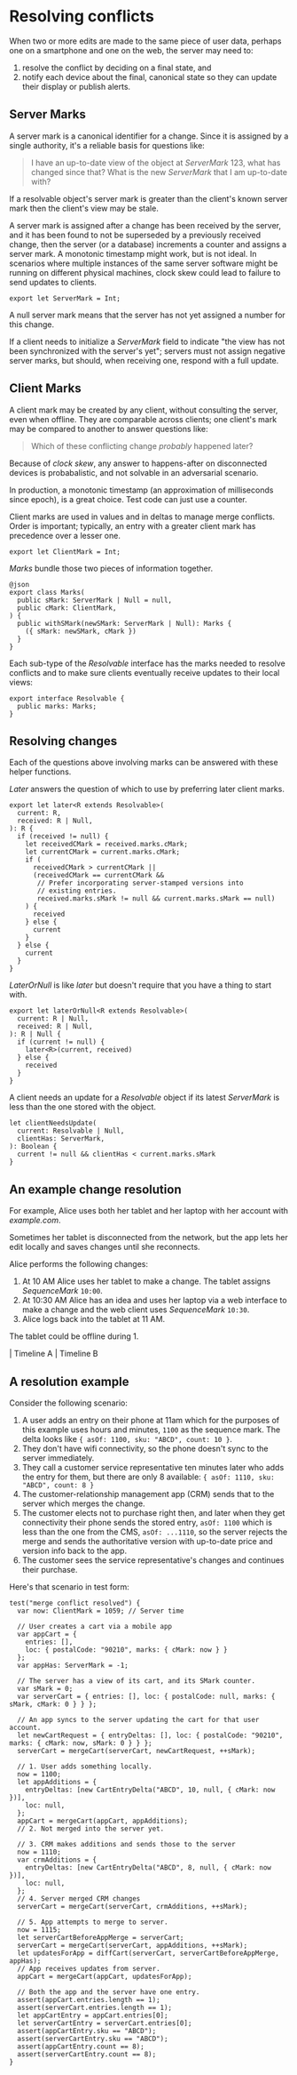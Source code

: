 # Resolving conflicts

When two or more edits are made to the same piece of user data, perhaps one on a smartphone and one on the web, the server may need to:

1. resolve the conflict by deciding on a final state, and
2. notify each device about the final, canonical state so they can update their display or publish alerts.

## Server Marks

A server mark is a canonical identifier for a change.  Since it is assigned by a single authority, it's a reliable basis for questions like:

> I have an up-to-date view of the object at *ServerMark* 123, what has changed since that?
> What is the new *ServerMark* that I am up-to-date with?

If a resolvable object's server mark is greater than the client's known server mark then the client's view may be stale.

A server mark is assigned after a change has been received by the server, and it has been found to not be superseded by a previously received change, then the server (or a database) increments a counter and assigns a server mark.
A monotonic timestamp might work, but is not ideal. In scenarios where multiple instances of the same server software might be running on different physical machines, clock skew could lead to failure to send updates to clients.

    export let ServerMark = Int;

A null server mark means that the server has not yet assigned a number for this change.

If a client needs to initialize a *ServerMark* field to indicate "the view has not been synchronized with the server's yet"; servers must not assign negative server marks, but should, when receiving one, respond with a full update.

## Client Marks

A client mark may be created by any client, without consulting the server, even when offline.  They are comparable across clients; one client's mark may be compared to another to answer questions like:

> Which of these conflicting change *probably* happened later?

Because of *clock skew*, any answer to happens-after on disconnected devices is probabalistic, and not solvable in an adversarial scenario.

In production, a monotonic timestamp (an approximation of milliseconds since epoch), is a great choice.
Test code can just use a counter.

Client marks are used in values and in deltas to manage merge conflicts.
Order is important; typically, an entry with a greater client mark has
precedence over a lesser one.

    export let ClientMark = Int;

*Marks* bundle those two pieces of information together.

    @json
    export class Marks(
      public sMark: ServerMark | Null = null,
      public cMark: ClientMark,
    ) {
      public withSMark(newSMark: ServerMark | Null): Marks {
        ({ sMark: newSMark, cMark })
      }
    }

Each sub-type of the *Resolvable* interface has the marks needed to resolve conflicts and to make sure clients eventually receive updates to their local views:

    export interface Resolvable {
      public marks: Marks;
    }

## Resolving changes

Each of the questions above involving marks can be answered with these helper functions.

*Later* answers the question of which to use by preferring later client marks.

    export let later<R extends Resolvable>(
      current: R,
      received: R | Null,
    ): R {
      if (received != null) {
        let receivedCMark = received.marks.cMark;
        let currentCMark = current.marks.cMark;
        if (
          receivedCMark > currentCMark ||
          (receivedCMark == currentCMark &&
           // Prefer incorporating server-stamped versions into
           // existing entries.
           received.marks.sMark != null && current.marks.sMark == null)
        ) {
          received
        } else {
          current
        }
      } else {
        current
      }
    }

*LaterOrNull* is like *later* but doesn't require that you have a thing to start with.

    export let laterOrNull<R extends Resolvable>(
      current: R | Null,
      received: R | Null,
    ): R | Null {
      if (current != null) {
        later<R>(current, received)
      } else {
        received
      }
    }

A client needs an update for a *Resolvable* object if its latest *ServerMark* is less than the one stored with the object.

    let clientNeedsUpdate(
      current: Resolvable | Null,
      clientHas: ServerMark,
    ): Boolean {
      current != null && clientHas < current.marks.sMark
    }

## An example change resolution

For example, Alice uses both her tablet and her laptop with her account with
*example.com*.

Sometimes her tablet is disconnected from the network, but the app lets her
edit locally and saves changes until she reconnects.

Alice performs the following changes:

1. At 10 AM Alice uses her tablet to make a change.
   The tablet assigns *SequenceMark* `10:00`.
2. At 10:30 AM Alice has an idea and uses her laptop via a web interface to
   make a change and the web client uses *SequenceMark* `10:30`.
3. Alice logs back into the tablet at 11 AM.

The tablet could be offline during 1.

| Timeline A | Timeline B


## A resolution example

Consider the following scenario:

1. A user adds an entry on their phone at 11am which for the purposes of this example uses hours and minutes,
   `1100` as the sequence mark.  The delta looks like `{ asOf: 1100, sku: "ABCD", count: 10 }`.
2. They don't have wifi connectivity, so the phone doesn't sync to the server immediately.
3. They call a customer service representative ten minutes later who adds the entry for them, but there are only
   8 available: `{ asOf: 1110, sku: "ABCD", count: 8 }`
4. The customer-relationship management app (CRM) sends that to the server which merges the change.
5. The customer elects not to purchase right then, and later when they get connectivity their
   phone sends the stored entry, `asOf: 1100` which is less than the one from the CMS, `asOf: ...1110`,
   so the server rejects the merge and sends the authoritative version with up-to-date price and version info
   back to the app.
6. The customer sees the service representative's changes and continues their purchase.

Here's that scenario in test form:

    test("merge conflict resolved") {
      var now: ClientMark = 1059; // Server time

      // User creates a cart via a mobile app
      var appCart = {
        entries: [],
        loc: { postalCode: "90210", marks: { cMark: now } }
      };
      var appHas: ServerMark = -1;

      // The server has a view of its cart, and its SMark counter.
      var sMark = 0;
      var serverCart = { entries: [], loc: { postalCode: null, marks: { sMark, cMark: 0 } } };

      // An app syncs to the server updating the cart for that user account.
      let newCartRequest = { entryDeltas: [], loc: { postalCode: "90210", marks: { cMark: now, sMark: 0 } } };
      serverCart = mergeCart(serverCart, newCartRequest, ++sMark);

      // 1. User adds something locally.
      now = 1100;
      let appAdditions = {
        entryDeltas: [new CartEntryDelta("ABCD", 10, null, { cMark: now })],
        loc: null,
      };
      appCart = mergeCart(appCart, appAdditions);
      // 2. Not merged into the server yet.

      // 3. CRM makes additions and sends those to the server
      now = 1110;
      var crmAdditions = {
        entryDeltas: [new CartEntryDelta("ABCD", 8, null, { cMark: now })],
        loc: null,
      };
      // 4. Server merged CRM changes
      serverCart = mergeCart(serverCart, crmAdditions, ++sMark);

      // 5. App attempts to merge to server.
      now = 1115;
      let serverCartBeforeAppMerge = serverCart;
      serverCart = mergeCart(serverCart, appAdditions, ++sMark);
      let updatesForApp = diffCart(serverCart, serverCartBeforeAppMerge, appHas);
      // App receives updates from server.
      appCart = mergeCart(appCart, updatesForApp);

      // Both the app and the server have one entry.
      assert(appCart.entries.length == 1);
      assert(serverCart.entries.length == 1);
      let appCartEntry = appCart.entries[0];
      let serverCartEntry = serverCart.entries[0];
      assert(appCartEntry.sku == "ABCD");
      assert(serverCartEntry.sku == "ABCD");
      assert(appCartEntry.count == 8);
      assert(serverCartEntry.count == 8);
    }
